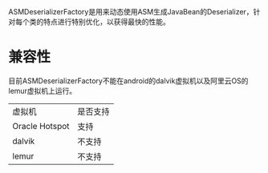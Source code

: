 ASMDeserializerFactory是用来动态使用ASM生成JavaBean的Deserializer，针对每个类的特点进行特别优化，以获得最快的性能。
# 兼容性
目前ASMDeserializerFactory不能在android的dalvik虚拟机以及阿里云OS的lemur虚拟机上运行。
<table>
<tr><td>虚拟机</td><td>是否支持</td></tr>
<tr><td>Oracle Hotspot</td><td>支持</td></tr>
<tr><td>dalvik</td><td>不支持</td></tr>
<tr><td>lemur</td><td>不支持</td></tr>
</table>